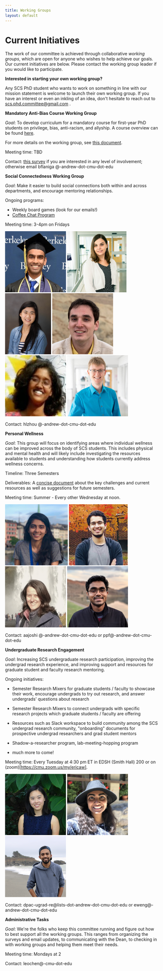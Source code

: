 ```yaml
---
title: Working Groups
layout: default
---
```


# Current Initiatives

The work of our committee is achieved through collaborative *working groups*, which are open for anyone who wishes to help achieve our goals. Our current initiatives are below. Please contact the working group leader if you would like to participate.

**Interested in starting your own working group?**

Any SCS PhD student who wants to work on something in line with our mission statement is welcome to launch their own working group. If you have an interest or even an inkling of an idea, don't hesitate to reach out to scs.phd.committee@gmail.com .

**Mandatory Anti-Bias Course Working Group**

*Goal*: To develop curriculum for a mandatory course for first-year PhD students on privilege, bias, anti-racism, and allyship. A course overview can be found [here](https://docs.google.com/document/d/1nZTFJlK87vyeONS-FRPizQekQ5MCoyF2XAHu0Zn22mw/edit?usp=sharing).

For more details on the working group, see [this document](https://docs.google.com/document/d/1ZZsbbQat4bA_CatkxiE7eqr_jTaT1XMDECiDe2v2Qm4/edit?usp=sharing).


Meeting time: TBD

Contact: [this survey](https://forms.gle/3vGpgoFYt3mZE2cHA) if you are interested in any level of involvement; otherwise email bflaniga @-andrew-dot-cmu-dot-edu

**Social Connectedness Working Group**

*Goal*: Make it easier to build social connections both within and across departments, and encourage mentoring relationships.

Ongoing programs: 
* Weekly board games (look for our emails!)
* [Coffee Chat Program](https://forms.gle/ztjPzWC4nut1Gune7)

Meeting time: 3-4pm on Fridays


<img src="/assets/images/social_connectedness/abhinav_adduri.jpg" height="200">
<img src="/assets/images/social_connectedness/catherine_king.JPG" height="200">
<img src="/assets/images/social_connectedness/helen_zhou.jpg" height="200">
<img src="/assets/images/social_connectedness/roger_iyengar.jpg" height="200">
<img src="/assets/images/social_connectedness/shilpa_george.jpg" height="200">
<img src="/assets/images/social_connectedness/tobias_durschmid.jpg" height="200">


Contact: hlzhou @-andrew-dot-cmu-dot-edu

**Personal Wellness**

*Goal*: This group will focus on identifying areas where individual wellness can be improved across the body of SCS students. This includes physical and mental health and will likely include investigating the resources available to students and understanding how students currently address wellness concerns. 

Timeline: Three Semesters

Deliverables: A [concise document](wellness-writeup.md) about the key challenges and current resources as well as suggestions for future semesters.

Meeting time: Summer - Every other Wednesday at noon. 

<img src="/assets/images/remote_personal_wellness/Joshi_Ananya.jpg" height="200">
<img src="/assets/images/remote_personal_wellness/jay_patrikar.jpg" height="200">
<img src="/assets/images/remote_personal_wellness/Jessica_Colnago.png" height="200">
<img src="/assets/images/remote_personal_wellness/pratik_fegade.jpg" height="200">
<!-- <img src="/assets/images/remote_personal_wellness/Group_Photo.png" height="200">
 -->

Contact: aajoshi @-andrew-dot-cmu-dot-edu or ppf@-andrew-dot-cmu-dot-edu

**Undergraduate Research Engagement**

*Goal*: Increasing SCS undergraduate research participation, improving the undergrad research experience, and improving support and resources for graduate student and faculty research mentoring.

Ongoing initiatives:

* Semester Research Mixers for graduate students / faculty to showcase their work, encourage undergrads to try out research, and answer undergrads' questions about research

* Semester Research Mixers to connect undergrads with specific research projects which graduate students / faculty are offering

* Resources such as Slack workspace to build community among the SCS undergrad research community, "onboarding" documents for prospective undergrad researchers and grad student mentors

* Shadow-a-researcher program, lab-meeting-hopping program

* much more to come!

Meeting time: Every Tuesday at 4:30 pm ET in EDSH (Smith Hall) 200 or on (zoom)[https://cmu.zoom.us/my/ericaw].

<img src="/assets/images/ugrad_research/erica_weng.jpg" height="200">
<img src="/assets/images/ugrad_research/Pragna_Mannam.jpg" height="200">
<img src="/assets/images/ugrad_research/gokul_swamy.jpg" height="200">

Contact: dpac-ugrad-re@lists-dot-andrew-dot-cmu-dot-edu or eweng@-andrew-dot-cmu-dot-edu

**Administrative Tasks**

*Goal*: We're the folks who keep this committee running and figure out how to best support all the working groups. This ranges from organizing the surveys and email updates, to communicating with the Dean, to checking in with working groups and helping them meet their needs.

Meeting time: Mondays at 2

Contact: leochen@-cmu-dot-edu
